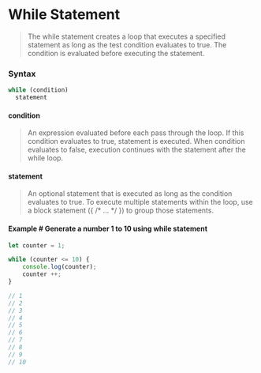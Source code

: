 # While Statement
> The while statement creates a loop that executes a specified statement as long as the test condition evaluates to true. The condition is evaluated before executing the statement.

### Syntax
```javascript
while (condition)
  statement
```

#### condition
> An expression evaluated before each pass through the loop. If this condition evaluates to true, statement is executed. When condition evaluates to false, execution continues with the statement after the while loop.
#### statement
> An optional statement that is executed as long as the condition evaluates to true. To execute multiple statements within the loop, use a block statement ({ /* ... */ }) to group those statements.
#### Example # Generate a number 1 to 10 using while statement
```javascript
let counter = 1;

while (counter <= 10) {
	console.log(counter);
	counter ++;
}

// 1
// 2
// 3
// 4
// 5
// 6
// 7
// 8
// 9
// 10
```
